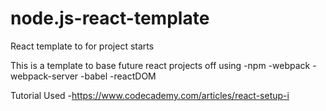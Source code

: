 # node.js-react-template
React template to for project starts


This is a template to base future react projects off using 
-npm 
-webpack
-webpack-server
-babel 
-reactDOM

Tutorial Used
-https://www.codecademy.com/articles/react-setup-i
